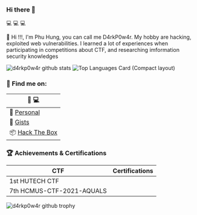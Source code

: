 ### Hi there 👋

<!--
**D4rkP0w4r/D4rkP0w4r** is a ✨ _special_ ✨ repository because its `README.md` (this file) appears on your GitHub profile.

Here are some ideas to get you started:

- 🔭 I’m currently working on ...
- 🌱 I’m currently learning ...
- 👯 I’m looking to collaborate on ...
- 🤔 I’m looking for help with ...
- 💬 Ask me about ...
- 📫 How to reach me: ...
- 😄 Pronouns: ...
- ⚡ Fun fact: ...
-->
:computer: 
:computer: 
:computer: 


👋 Hi !!!, I'm Phu Hung, you can call me D4rkP0w4r. My hobby are hacking, exploited web vulnerabilities. I learned a lot of experiences when participating in competitions about CTF, and researching imformation security knowledges

![d4rkp0w4r github stats](https://github-readme-stats.vercel.app/api?username=D4rkP0w4r&count_private=true&show_icons=true&include_all_commits=true&theme=blue)
![Top Languages Card (Compact layout)](https://github-readme-stats.vercel.app/api/top-langs/?username=D4rkP0w4r&layout=compact&theme=blue)

### 🔖 Find me on:

|:man: :computer:|
|-|
|🐾 [Personal](https://github.com/D4rkP0w4r)|      
|🦑 [Gists](https://gist.github.com/D4rkP0w4r)|
|📦 [Hack The Box](https://app.hackthebox.eu/profile/601563)|

### 🏆 Achievements & Certifications

|CTF|Certifications|
|---|---|
|1st HUTECH CTF|   |
|7th HCMUS-CTF-2021-AQUALS|   |


![d4rkp0w4r github trophy](https://github-profile-trophy.vercel.app/?username=D4rkP0w4r&theme=onedark)

